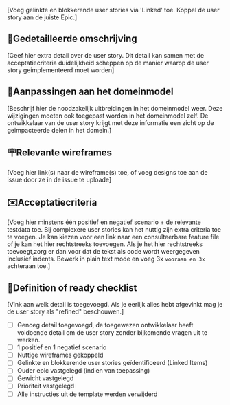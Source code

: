 [Voeg gelinkte en blokkerende user stories via 'Linked' toe. Koppel de user story aan de juiste Epic.]

## 🔎Gedetailleerde omschrijving

[Geef hier extra detail over de user story. Dit detail kan samen met de acceptatiecriteria duidelijkheid scheppen op de manier waarop de user story geimplementeerd moet worden]

## 📕Aanpassingen aan het domeinmodel

[Beschrijf hier de noodzakelijk uitbreidingen in het domeinmodel weer. Deze wijzigingen moeten ook toegepast worden in het domeinmodel zelf. De ontwikkelaar van de user story krijgt met deze informatie een zicht op de geimpacteerde delen in het domein.]

## 🪧Relevante wireframes

[Voeg hier link(s) naar de wireframe(s) toe, of voeg designs toe aan de issue door ze in de issue te uploade]

## ✉️Acceptatiecriteria

[Voeg hier minstens één positief en negatief scenario + de relevante testdata toe. Bij complexere user stories kan het nuttig zijn extra criteria toe te voegen.
Je kan kiezen voor een link naar een consulteerbare feature file of je kan het hier rechtstreeks toevoegen.
Als je het hier rechtstreeks toevoegt,zorg er dan voor dat de tekst als code wordt weergegeven inclusief indents. Bewerk in plain text mode en voeg 3x `vooraan en 3x` achteraan toe.]

## 📎Definition of ready checklist
[Vink aan welk detail is toegevoegd. Als je eerlijk alles hebt afgevinkt mag je de user story als "refined" beschouwen.]
* [ ] Genoeg detail toegevoegd, de toegewezen ontwikkelaar heeft voldoende detail om de user story zonder bijkomende vragen uit te werken.
* [ ] 1 positief en 1 negatief scenario
* [ ] Nuttige wireframes gekoppeld
* [ ] Gelinkte en blokkerende user stories geïdentificeerd (Linked Items)
* [ ] Ouder epic vastgelegd (indien van toepassing)
* [ ] Gewicht vastgelegd
* [ ] Prioriteit vastgelegd
* [ ] Alle instructies uit de template werden verwijderd